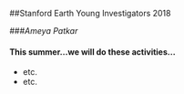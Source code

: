 ##Stanford Earth Young Investigators 2018

###_Ameya Patkar_

#### This summer...we will do these activities...

* etc. 
* etc.
